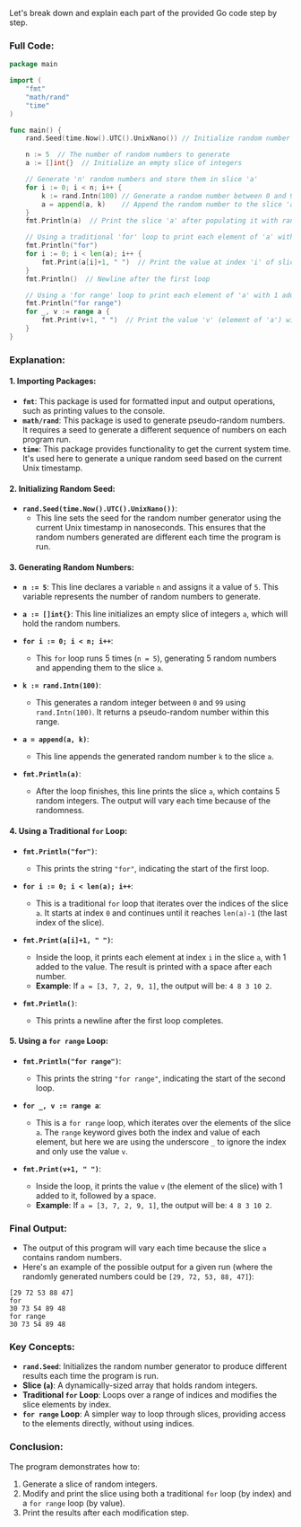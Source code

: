 Let's break down and explain each part of the provided Go code step by step.

### Full Code:

```go
package main

import (
	"fmt"
	"math/rand"
	"time"
)

func main() {
	rand.Seed(time.Now().UTC().UnixNano()) // Initialize random number generator with the current Unix timestamp

	n := 5  // The number of random numbers to generate
	a := []int{}  // Initialize an empty slice of integers

	// Generate 'n' random numbers and store them in slice 'a'
	for i := 0; i < n; i++ {
		k := rand.Intn(100) // Generate a random number between 0 and 99
		a = append(a, k)    // Append the random number to the slice 'a'
	}
	fmt.Println(a)  // Print the slice 'a' after populating it with random numbers

	// Using a traditional 'for' loop to print each element of 'a' with 1 added
	fmt.Println("for")
	for i := 0; i < len(a); i++ {
		fmt.Print(a[i]+1, " ")  // Print the value at index 'i' of slice 'a' with 1 added
	}
	fmt.Println()  // Newline after the first loop

	// Using a 'for range' loop to print each element of 'a' with 1 added
	fmt.Println("for range")
	for _, v := range a {
		fmt.Print(v+1, " ")  // Print the value 'v' (element of 'a') with 1 added
	}
}
```

### Explanation:

#### 1. **Importing Packages**:
   - **`fmt`**: This package is used for formatted input and output operations, such as printing values to the console.
   - **`math/rand`**: This package is used to generate pseudo-random numbers. It requires a seed to generate a different sequence of numbers on each program run.
   - **`time`**: This package provides functionality to get the current system time. It's used here to generate a unique random seed based on the current Unix timestamp.

#### 2. **Initializing Random Seed**:
   - **`rand.Seed(time.Now().UTC().UnixNano())`**:
     - This line sets the seed for the random number generator using the current Unix timestamp in nanoseconds. This ensures that the random numbers generated are different each time the program is run.
   
#### 3. **Generating Random Numbers**:
   - **`n := 5`**: This line declares a variable `n` and assigns it a value of `5`. This variable represents the number of random numbers to generate.
   
   - **`a := []int{}`**: This line initializes an empty slice of integers `a`, which will hold the random numbers.

   - **`for i := 0; i < n; i++`**:
     - This `for` loop runs 5 times (`n = 5`), generating 5 random numbers and appending them to the slice `a`.
   
   - **`k := rand.Intn(100)`**:
     - This generates a random integer between `0` and `99` using `rand.Intn(100)`. It returns a pseudo-random number within this range.
   
   - **`a = append(a, k)`**:
     - This line appends the generated random number `k` to the slice `a`.

   - **`fmt.Println(a)`**:
     - After the loop finishes, this line prints the slice `a`, which contains 5 random integers. The output will vary each time because of the randomness.

#### 4. **Using a Traditional `for` Loop**:
   - **`fmt.Println("for")`**:
     - This prints the string `"for"`, indicating the start of the first loop.
   
   - **`for i := 0; i < len(a); i++`**:
     - This is a traditional `for` loop that iterates over the indices of the slice `a`. It starts at index `0` and continues until it reaches `len(a)-1` (the last index of the slice).
   
   - **`fmt.Print(a[i]+1, " ")`**:
     - Inside the loop, it prints each element at index `i` in the slice `a`, with 1 added to the value. The result is printed with a space after each number.
     - **Example**: If `a = [3, 7, 2, 9, 1]`, the output will be: `4 8 3 10 2`.

   - **`fmt.Println()`**:
     - This prints a newline after the first loop completes.

#### 5. **Using a `for range` Loop**:
   - **`fmt.Println("for range")`**:
     - This prints the string `"for range"`, indicating the start of the second loop.
   
   - **`for _, v := range a`**:
     - This is a `for range` loop, which iterates over the elements of the slice `a`. The `range` keyword gives both the index and value of each element, but here we are using the underscore `_` to ignore the index and only use the value `v`.
   
   - **`fmt.Print(v+1, " ")`**:
     - Inside the loop, it prints the value `v` (the element of the slice) with 1 added to it, followed by a space.
     - **Example**: If `a = [3, 7, 2, 9, 1]`, the output will be: `4 8 3 10 2`.

### Final Output:

- The output of this program will vary each time because the slice `a` contains random numbers.
- Here's an example of the possible output for a given run (where the randomly generated numbers could be `[29, 72, 53, 88, 47]`):

```
[29 72 53 88 47]
for
30 73 54 89 48 
for range
30 73 54 89 48 
```

### Key Concepts:
- **`rand.Seed`**: Initializes the random number generator to produce different results each time the program is run.
- **Slice (`a`)**: A dynamically-sized array that holds random integers.
- **Traditional `for` Loop**: Loops over a range of indices and modifies the slice elements by index.
- **`for range` Loop**: A simpler way to loop through slices, providing access to the elements directly, without using indices.

### Conclusion:
The program demonstrates how to:
1. Generate a slice of random integers.
2. Modify and print the slice using both a traditional `for` loop (by index) and a `for range` loop (by value).
3. Print the results after each modification step.